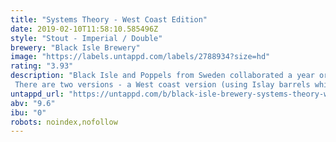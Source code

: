 ```yaml
---
title: "Systems Theory - West Coast Edition"
date: 2019-02-10T11:58:10.585496Z
style: "Stout - Imperial / Double"
brewery: "Black Isle Brewery"
image: "https://labels.untappd.com/labels/2788934?size=hd"
rating: "3.93"
description: "Black Isle and Poppels from Sweden collaborated a year or so ago to make a fantastic imperial stout called Systems Theory. Since then the beer has been maturing in whisky barrels and is now ready to make a reappearance. There are two versions - a West coast version (using Islay barrels which gives a peaty flavour) and an East coast version which has oak, vanilla and dark chocolate notes."
untappd_url: "https://untappd.com/b/black-isle-brewery-systems-theory-west-coast-edition/2788934"
abv: "9.6"
ibu: "0"
robots: noindex,nofollow
---
```

